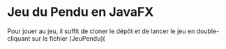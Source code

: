 # Jeu du Pendu en JavaFX
Pour jouer au jeu, il suffit de cloner le dépôt et de lancer le jeu en double-cliquant sur le fichier [JeuPendu](
